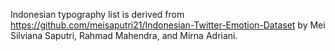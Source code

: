 Indonesian typography list is derived from https://github.com/meisaputri21/Indonesian-Twitter-Emotion-Dataset by Mei Silviana Saputri, Rahmad Mahendra, and Mirna Adriani.
